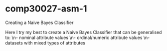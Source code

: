 # comp30027-asm-1
Creating a Naive Bayes Classifier

Here I try my best to create a Naive Bayes Classifier that can be generalised to:
    \n- nominal attribute values
    \n- ordinal/numeric attribute values
    \n- datasets with mixed types of attributes
